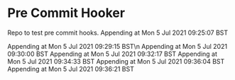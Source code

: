 # Pre Commit Hooker 

Repo to test pre commit hooks.
Appending at Mon  5 Jul 2021 09:25:07 BST

Appending at Mon  5 Jul 2021 09:29:15 BST\n
Appending at Mon  5 Jul 2021 09:30:00 BST
Appending at Mon  5 Jul 2021 09:32:17 BST
Appending at Mon  5 Jul 2021 09:34:33 BST
Appending at Mon  5 Jul 2021 09:36:04 BST
Appending at Mon  5 Jul 2021 09:36:21 BST
